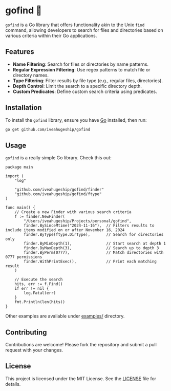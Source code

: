 # gofind 🔎

`gofind` is a Go library that offers functionality akin to the Unix `find` command, allowing developers to search for files and directories based on various criteria within their Go applications.

## Features

- **Name Filtering**: Search for files or directories by name patterns.
- **Regular Expression Filtering**: Use regex patterns to match file or directory names.
- **Type Filtering**: Filter results by file type (e.g., regular files, directories).
- **Depth Control**: Limit the search to a specific directory depth.
- **Custom Predicates**: Define custom search criteria using predicates.

## Installation

To install the `gofind` library, ensure you have [Go](https://golang.org/dl/) installed, then run:

```bash
go get github.com/iveahugeship/gofind
```

## Usage

`gofind` is a really simple Go library. Check this out:

```golang
package main

import (
	"log"

	"github.com/iveahugeship/gofind/finder"
	"github.com/iveahugeship/gofind/ftype"
)

func main() {
	// Create a new Finder with various search criteria
	f := finder.NewFinder(
		"/Users/iveahugeship/Projects/personal/gofind",
    	finder.BySinceMtime("2024-11-16"),	// Filters results to include items modified on or after November 16, 2024
		finder.ByType(ftype.DirType),       // Search for directories only
		finder.ByMinDepth(1),               // Start search at depth 1
		finder.ByMaxDepth(3),               // Search up to depth 3
		finder.ByPerm(0777),                // Match directories with 0777 permissions
		finder.WithPrintExec(),             // Print each matching result
	)

	// Execute the search
	hits, err := f.Find()
	if err != nil {
		log.Fatal(err)
	}
    fmt.Println(len(hits))
}
```

Other examples are available under [examples/](examples/) directory.

## Contributing

Contributions are welcome! Please fork the repository and submit a pull request with your changes.

## License

This project is licensed under the MIT License. See the [LICENSE](LICENSE.md) file for details.
